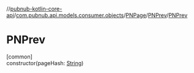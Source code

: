 //[pubnub-kotlin-core-api](../../../../index.md)/[com.pubnub.api.models.consumer.objects](../../index.md)/[PNPage](../index.md)/[PNPrev](index.md)/[PNPrev](-p-n-prev.md)

# PNPrev

[common]\
constructor(pageHash: [String](https://kotlinlang.org/api/latest/jvm/stdlib/kotlin-stdlib/kotlin/-string/index.html))
